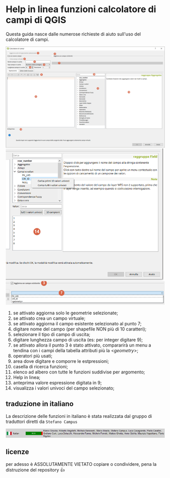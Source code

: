 # Help in linea funzioni calcolatore di campi di QGIS

Questa guida nasce dalle numerose richieste di aiuto sull'uso del calcolatore di campi.

<img src="/img/calcolatore_campi.png">

<img src="/img/calcolatore_campi2.png" width = 500>

<img src="/img/calcolatore_campi3.png">

1. se attivato aggiorna solo le geometrie selezionate;
2. se attivato crea un campo virtuale;
3. se attivato aggiorna il campo esistente selezionato al punto 7;
4. digitare nome del campo (per shapefile NON più di 10 caratteri);
5. selezionare il tipo di campo di uscita;
6. digitare lunghezza campo di uscita (es: per integer digitare 9);
7. se attivato allora il punto 3 è stato attivato, compararirà un menu a tendina con i campi della tabella attributi più la <*geometry*>;
8. operatori più usati;
9. area dove digitare e comporre le estpressioni;
10. casella di ricerca funzioni;
11. elenco ad albero con tutte le funzioni suddivise per argomento;
12. Help in linea;
13. anteprima valore espressione digitata in 9;
14. visualizza i valori univoci del campo selezionato;


## traduzione in italiano

La descrizione delle funzioni in italiano è stata realizzata dal gruppo di traduttori diretti da `Stefano Campus`

<img src="/img/traduttori.png">


## licenze

per adesso è ASSOLUTAMENTE VIETATO copiare o condividere, pena la distruzione del repository :+1:
